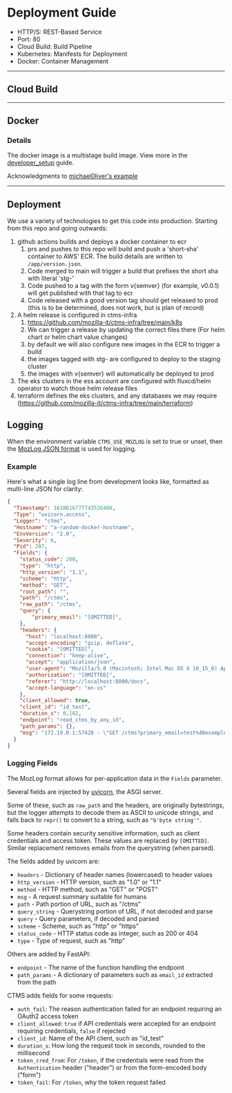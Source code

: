 # Deployment Guide

- HTTP/S: REST-Based Service
- Port: 80
- Cloud Build: Build Pipeline
- Kubernetes: Manifests for Deployment
- Docker: Container Management

---
## Cloud Build
---
## Docker
### Details
The docker image is a multistage build image.
View more in the [developer_setup](developer_setup.md) guide.

Acknowledgments to [michael0liver's example](https://github.com/michael0liver/python-poetry-docker-example)

---
## Deployment

We use a variety of technologies to get this code into production.  Starting from this repo and going outwards:

1. github actions builds and deploys a docker container to ecr
    1. prs and pushes to this repo will build and push a 'short-sha' container to AWS' ECR. The build details are written to ``/app/version.json``.
    1. Code merged to main will trigger a build that prefixes the short sha with literal 'stg-'
    1. Code pushed to a tag with the form v{semver} (for example, v0.0.1) will get published with that tag to ecr
    1. Code released with a good version tag should get released to prod (this is to be determined, does not work, but is plan of record)
1. A helm release is configured in ctms-infra
    1. https://github.com/mozilla-it/ctms-infra/tree/main/k8s
    1. We can trigger a release by updating the correct files there (For helm chart or helm chart value changes)
    1. by default we will also configure new images in the ECR to trigger a build
      1. the images tagged with stg- are configured to deploy to the staging cluster
      1. the images with v{semver} will automatically be deployed to prod
1. The eks clusters in the ess account are configured with fluxcd/helm operator to watch those helm release files
1. terraform defines the eks clusters, and any databases we may require (https://github.com/mozilla-it/ctms-infra/tree/main/terraform)


## Logging

When the environment variable ``CTMS_USE_MOZLOG`` is set to true or unset, then
the [MozLog JSON format](https://wiki.mozilla.org/Firefox/Services/Logging) is
used for logging.

### Example

Here's what a single log line from development looks like, formatted as
multi-line JSON for clarity:

```json
{
  "Timestamp": 1618616777743526400,
  "Type": "uvicorn.access",
  "Logger": "ctms",
  "Hostname": "a-random-docker-hostname",
  "EnvVersion": "2.0",
  "Severity": 6,
  "Pid": 207,
  "Fields": {
    "status_code": 200,
    "type": "http",
    "http_version": "1.1",
    "scheme": "http",
    "method": "GET",
    "root_path": "",
    "path": "/ctms",
    "raw_path": "/ctms",
    "query": {
        "primary_email": "[OMITTED]",
    },
    "headers": {
      "host": "localhost:8000",
      "accept-encoding": "gzip, deflate",
      "cookie": "[OMITTED]",
      "connection": "keep-alive",
      "accept": "application/json",
      "user-agent": "Mozilla/5.0 (Macintosh; Intel Mac OS X 10_15_6) AppleWebKit/605.1.15 (KHTML, like Gecko) Version/14.0.3 Safari/605.1.15",
      "authorization": "[OMITTED]",
      "referer": "http://localhost:8000/docs",
      "accept-language": "en-us"
    },
    "client_allowed": true,
    "client_id": "id_test",
    "duration_s": 0.102,
    "endpoint": "read_ctms_by_any_id",
    "path_params": {},
    "msg": "172.19.0.1:57428 - \"GET /ctms?primary_email=test%40example.com HTTP/1.1\" 200"
  }
}
```

### Logging Fields
The MozLog format allows for per-application data in the ``Fields`` parameter.

Several fields are injected by [uvicorn](https://www.uvicorn.org), the ASGI
server.

Some of these, such as `raw_path` and the headers, are originally
bytestrings, but the logger attempts to decode them as ASCII to unicode strings,
and falls back to ``repr()`` to convert to a string, such as ``"b'byte string'"``.

Some headers contain security sensitive information, such as client credentials and
access token. These values are replaced by ``[OMITTED]``. Similar replacement
removes emails from the querystring (when parsed).

The fields added by uvicorn are:

* ``headers`` - Dictionary of header names (lowercased) to header values
* ``http_version`` - HTTP version, such as "1.0" or "1.1"
* ``method`` - HTTP method, such as "GET" or "POST"
* ``msg`` - A request summary suitable for humans
* ``path`` - Path portion of URL, such as "/ctms"
* ``query_string`` - Querystring portion of URL, if not decoded and parse
* ``query`` - Query parameters, if decoded and parsed
* ``scheme`` - Scheme, such as "http" or "https"
* ``status_code`` - HTTP status code as integer, such as 200 or 404
* ``type`` - Type of request, such as "http"

Others are added by FastAPI:

* ``endpoint`` - The name of the function handling the endpoint
* ``path_params`` - A dictionary of parameters such as ``email_id`` extracted from
  the path

CTMS adds fields for some requests:

* ``auth_fail``: The reason authentication failed for an endpoint requiring an
  OAuth2 access token
* ``client_allowed``: ``true`` if API credentials were accepted for an endpoint
  requiring credentials, ``false`` if rejected
* ``client_id``: Name of the API client, such as "id_test"
* ``duration_s``: How long the request took in seconds, rounded to the millisecond
* ``token_cred_from``: For ``/token``, if the credentials were read from the
  ``Authentication`` header ("header") or from the form-encoded body ("form")
* ``token_fail``: For ``/token``, why the token request failed

